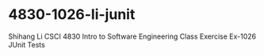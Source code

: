 # 4830-1026-li-junit
Shihang Li
CSCI 4830 Intro to Software Engineering
Class Exercise Ex-1026 JUnit Tests
